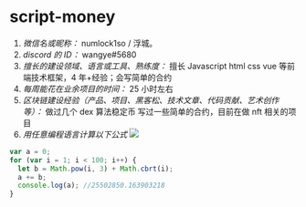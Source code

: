 # script-money

1. _微信名或昵称：_ numlock1so / 浮城。
2. _discord 的 ID：_ wangye#5680
3. _擅长的建设领域、语言或工具、熟练度：_ 擅长 Javascript html css vue 等前端技术框架，4 年+经验；会写简单的合约
4. _每周能花在业余项目的时间：_ 25 小时左右
5. _区块链建设经验（产品、项目、黑客松、技术文章、代码贡献、艺术创作等）：_ 做过几个 dex 算法稳定币 写过一些简单的合约，目前在做 nft 相关的项目
6. _用任意编程语言计算以下公式_
   ![](<https://latex.codecogs.com/svg.image?\sum_{n=1}^{100}\left&space;(n^{3}-\sqrt[3]{n}&space;\right&space;)>)

```js
var a = 0;
for (var i = 1; i < 100; i++) {
  let b = Math.pow(i, 3) + Math.cbrt(i);
  a += b;
  console.log(a); //25502850.163903218
}
```
